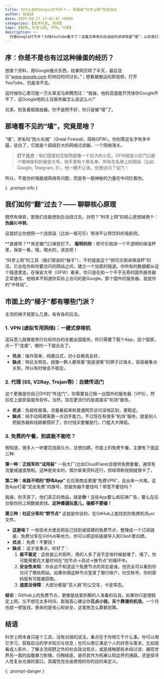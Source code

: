 ```yaml
---
title: 为什么我的Google打不开？—— 零基础“科学上网”完全指北
author: 钱昱诚
date: 2025-09-27 17:02:42 +0800
categories: [技术科普, 网络]
tags: [翻墙, 科学上网, VPN, 代理]
description: >-
  为啥Google打不开？为啥YouTube看不了？这篇文章用大白话给你讲讲啥是“墙”，以及我们怎么“科学上网”，让你轻松看世界。
---
```


## 序：你是不是也有过这种操蛋的经历？

想查个资料，用Google搜点东西，结果网页转了半天，最后显示“www.google.com 的响应时间过长。”；想看被搬运的原视频，打开YouTube，仍是进不去。

这时候你心里可能一万头草泥马奔腾而过：“我操，他妈百度能开凭啥你Google开不了，这Google他妈土豆服务器怎么会这么火!”

兄弟，别急着砸路由器。你不是网不好，你只是被“墙”了。

## 那堵看不见的“墙”，究竟是啥？

“墙”，学名叫“防火长城”（Great Firewall，简称GFW）。你别管这名字有多牛逼，说白了，它就是个超级巨大的网络过滤器、一个网络海关。

> **打个比方**：咱们国家的互联网就像一个巨大的小区。GFW就是小区门口那个眼神犀利的保安大爷。他手里有个黑名单，所有在名单上的网站（比如Google, Telegram, X），他一概不让进。你想访问？没门！

所以，不是你的电脑或网络有问题，而是有一股神秘的力量在中间拦着你。

{: .prompt-info }

## 我们如何“翻”过去？—— 聊聊核心原理

既然有保安，那我们总能想到办法绕过去，对吧？“科学上网”的核心思想就两个：**伪装**和**中转**。

这就好比你想把一个违禁品（比如一瓶可乐）带进不让带饮料的电影院。

**直接带？**肯定被门口保安拦下。
**聪明的你**：把可乐倒进一个不透明的保温杯里，保安一看，哦，喝水的，进去吧！

“科学上网”的工具（我们常说的“梯子”），干的就是这个“把可乐倒进保温杯”的活。它会在你和你要访问的网站之间，建立一个加密的隧道。你所有的数据都从这个隧道里走。在保安大爷（GFW）看来，你只是在和一个平平无奇的国外服务器正常通信，他根本不知道你实际上访问的是Google。那个国外的服务器，就是你的“中转站”。

## 市面上的“梯子”都有哪些门派？

主流的梯子就那么几类，各有各的玩法。

### 1. VPN (虚拟专用网络)：一键式穿梭机

这玩意儿就像是旅行社给你办的全套出国服务。你只需要下载个App，选个国家，点一下“连接”，嗖的一下就出去了。

-   **优点**：操作简单，纯傻瓜式，对小白极其友好。
-   **缺点**：特征太明显，就像一群人都举着“我是游客”的牌子过海关，容易被重点关照，所以有时候会不稳定。

### 2. 代理 (SS, V2Ray, Trojan等)：自建传送门

这个更像是你自己DIY的“传送门”。你需要自己租一台国外的服务器（VPS），然后在上面安装服务软件。当然，现在更流行的是直接买“机场”服务。

-   **优点**：伪装性极强，流量看起来和普通网页访问没啥区别，更稳定。
-   **缺点**：纯手动搭建需要一点动手能力。不过现在有很多“机场”服务，就是别人把服务器和线路都搭好了，你付钱买套餐就行，门槛大大降低。

### 3. 免费的午餐，到底能不能吃？

我知道，很多人一听要花钱就头大，总想白嫖。市面上的免费午餐，主要有下面这三种:

**第一种：正规军的“试用装”**
一些大厂(比如CloudFlare)会提供免费套餐，通常有流量或速度限制。这种是安全的，偶尔查查资料还行，但经常刷视频就很卡了。

**第二种：来路不明的“野鸡App”**
在应用商店里搜“免费VPN”，会出来一大堆。这些App打着“完全免费”的旗号，但服务器不要钱吗？带宽不要钱吗？

我操，别天真了。他们真正的商品，就是**你**！这些App要么疯狂弹广告，要么在后台偷你的上网数据卖钱。**这种傻逼玩意儿，碰都不要碰！**

**第三种：社区分享的“野节点”**
这就是你说的，在GitHub上能找到的免费机场`yml`文件。

-   **这是啥？** 一些技术大佬会把自己找到或搭建的免费节点，整理成一个订阅链接，免费分享在GitHub等地方。你可以把这些链接导入到Clash里白嫖。
-   **优点：** 免费！不要钱！
-   **缺点：** 这才是重点，听好了：
    1.  **极不稳定**：这些是公共厕所，用的人多了说不定啥时候就堵了、塌了。你可能需要花大量时间在“找节点->测试->换节点”的循环中。
    2.  **安全性未知**：你永远不知道这个免费节点的背后是谁。他完全可以看到你访问了哪些网站。如果你用这种节点登录了银行账户、社交账号，你的密码就有可能被窃取。
    3.  **速度没保障**：大部分都是“百人骑”的公交车，卡是常态。

**结论**：GitHub上的免费节点，更像是给爱折腾的人准备的玩具。如果你只是想稳定上网，又不想花太多时间，那我真心建议你**花点小钱，买个靠谱的机场**。一个月也就一顿饭钱，换来的是省心和安全，这笔账怎么算都划算。

## 结语

科学上网本身只是个工具，没有对错的说法，重点在于你用它干什么事。你可以用它学习，获取前沿的学术知识与信息；也可以用它满足个人的好奇与需求，比如观看成人影片、了解主流视野之外的社会政治观点，或是接触那些未经过滤、展现世界另一面的血腥暴力影像。归根结底，是将其作为拓展认知边界的通路，还是探寻人性复杂光谱的窗口，其属性完全由使用的你的目的来定义。

{: .prompt-danger }
